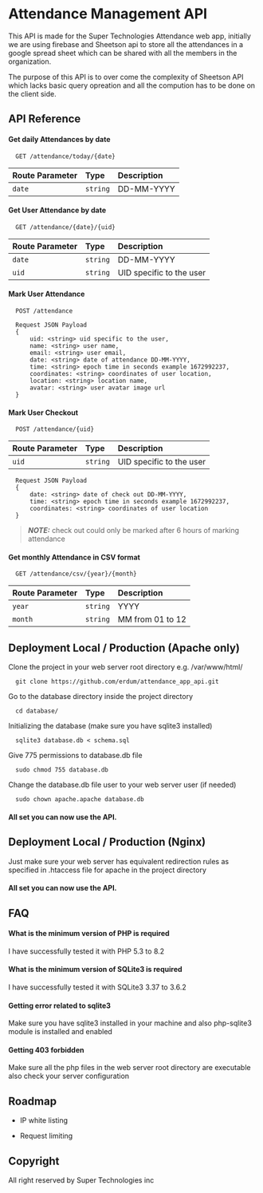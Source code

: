 
# Attendance Management API

This API is made for the Super Technologies Attendance web app, initially we are using firebase and Sheetson api to store all the attendances in a google spread sheet which can be shared with all the members in the organization.

The purpose of this API is to over come the complexity of Sheetson API which lacks basic query opreation and all the compution has to be done on the client side.

## API Reference

#### Get daily Attendances by date

```
  GET /attendance/today/{date}
```

| Route Parameter | Type     | Description                |
| :-------------- | :------- | :------------------------- |
| `date`          | `string` | DD-MM-YYYY                 |

#### Get User Attendance by date

```
  GET /attendance/{date}/{uid}
```

| Route Parameter | Type     | Description                |
| :-------------- | :------- | :------------------------- |
| `date`          | `string` | DD-MM-YYYY                 |
| `uid`           | `string` | UID specific to the user   |

#### Mark User Attendance

```
  POST /attendance

  Request JSON Payload
  {
      uid: <string> uid specific to the user,
      name: <string> user name,
      email: <string> user email,
      date: <string> date of attendance DD-MM-YYYY,
      time: <string> epoch time in seconds example 1672992237,
      coordinates: <string> coordinates of user location,
      location: <string> location name,
      avatar: <string> user avatar image url
  }
```

#### Mark User Checkout

```
  POST /attendance/{uid}
```

| Route Parameter | Type     | Description                |
| :-------------- | :------- | :------------------------- |
| `uid`           | `string` | UID specific to the user   |

```
  Request JSON Payload
  {
      date: <string> date of check out DD-MM-YYYY,
      time: <string> epoch time in seconds example 1672992237,
      coordinates: <string> coordinates of user location
  }
```

> **_NOTE:_**  check out could only be marked after 6 hours of marking attendance

#### Get monthly Attendance in CSV format

```
  GET /attendance/csv/{year}/{month}
```

| Route Parameter | Type     | Description                |
| :-------------- | :------- | :------------------------- |
| `year`          | `string` | YYYY                       |
| `month`         | `string` | MM from 01 to 12           |


## Deployment Local / Production (Apache only)

Clone the project in your web server root directory e.g. /var/www/html/

```
  git clone https://github.com/erdum/attendance_app_api.git
```

Go to the database directory inside the project directory

```
  cd database/
```

Initializing the database (make sure you have sqlite3 installed)

```
  sqlite3 database.db < schema.sql
```

Give 775 permissions to database.db file

```
  sudo chmod 755 database.db
```

Change the database.db file user to your web server user (if needed)

```
  sudo chown apache.apache database.db
```

#### All set you can now use the API.

## Deployment Local / Production (Nginx)

Just make sure your web server has equivalent redirection rules as specified in .htaccess file for apache in the project directory

#### All set you can now use the API.
## FAQ

#### What is the minimum version of PHP is required

I have successfully tested it with PHP 5.3 to 8.2

#### What is the minimum version of SQLite3 is required

I have successfully tested it with SQLite3 3.37 to 3.6.2

#### Getting error related to sqlite3

Make sure you have sqlite3 installed in your machine and also php-sqlite3 module is installed and enabled

#### Getting 403 forbidden

Make sure all the php files in the web server root directory are executable also check your server configuration


## Roadmap

- IP white listing

- Request limiting


## Copyright

All right reserved by Super Technologies inc

